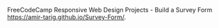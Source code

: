 FreeCodeCamp Responsive Web Design Projects - Build a Survey Form
https://amir-tarig.github.io/Survey-Form/. 